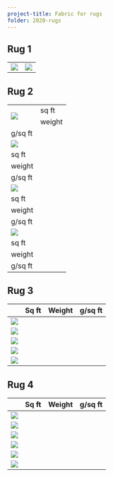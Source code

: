 ```yaml
---
project-title: Fabric for rugs
folder: 2020-rugs
---
```


## Rug 1
<table class="table-img">
	<tr><td><img src="2020-rug1-fabric.jpg" /></td><td><img src="2020-rug1-fabricB/W.jpg" /></td></tr>
</table>

## Rug 2
<table class="table-img">
	<tr>
		<td rowspan="3"><img src="green-boats.jpg" /></td>
		<tr><td>sq ft</td></tr><tr><td>weight</td></tr><tr><td>g/sq ft</td></tr>
	</tr>
	<tr>
		<td colspan="3"><img src="byzantine.jpg" /></td>
		<tr><td>sq ft</td></tr><tr><td>weight</td></tr><tr><td>g/sq ft</td></tr>
	</tr>
	<tr>
		<td colspan="3"><img src="yellow&flowers.jpg" /></td>
		<tr><td>sq ft</td></tr><tr><td>weight</td></tr><tr><td>g/sq ft</td></tr>
	</tr>
	<tr>
		<td colspan="3"><img src="peach-sheet.jpg" /></td>
		<tr><td>sq ft</td></tr><tr><td>weight</td></tr><tr><td>g/sq ft</td></tr>
	</tr>
</table>

## Rug 3
<table class="table-img">
	<thead><tr>
		<th></th><th>Sq ft</th><th>Weight</th><th>g/sq ft</th>
	</tr></thead>
	<tbody>
		<tr><td><img src="beige1.jpg" /></td><td></td></tr>
		<tr><td><img src="beige2.jpg" /></td><td></td></tr>
		<tr><td><img src="fish.jpg" /></td><td></td></tr>
		<tr><td><img src="purple-bird.jpg" /></td><td></td></tr>
		<tr><td><img src="zebra.jpg" /></td><td></td></tr>
	</tbody>
</table>

## Rug 4
<table class="table-img">
	<thead><tr>
		<th></th><th>Sq ft</th><th>Weight</th><th>g/sq ft</th>
	</tr></thead>
	<tbody>
		<tr><td><img src="green-gold-dots.jpg" /></td><td></td></tr>
		<tr><td><img src="green-snowflakes.jpg" /></td><td></td></tr>
		<tr><td><img src="green-trees.jpg" /></td><td></td></tr>
		<tr><td><img src="holly.jpg" /></td><td></td></tr>
		<tr><td><img src="red-trees.jpg" /></td><td></td></tr>
		<tr><td><img src="white-gold.jpg" /></td><td></td></tr>
	</tbody>
</table>